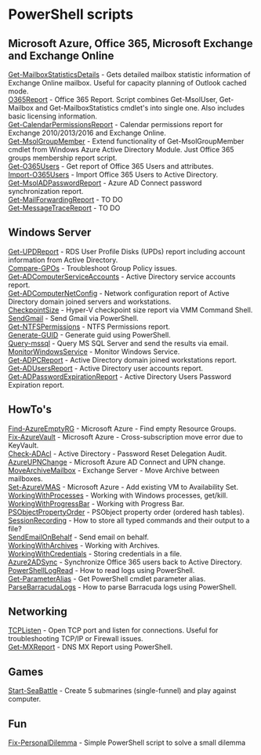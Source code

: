 # PowerShell scripts

## Microsoft Azure, Office 365, Microsoft Exchange and Exchange Online

[Get-MailboxStatisticsDetails](Scripts/Get-MailboxStatisticsDetails) - Gets detailed mailbox statistic information of Exchange Online mailbox. Useful for capacity planning of Outlook cached mode.  
[O365Report](Scripts/O365Report) - Office 365 Report. Script combines Get-MsolUser, Get-Mailbox and Get-MailboxStatistics cmdlet's into single one. Also includes basic licensing information.  
[Get-CalendarPermissionsReport](Scripts/Get-CalendarPermissionsReport) - Calendar permissions report for Exchange 2010/2013/2016 and Exchange Online.  
[Get-MsolGroupMember](Scripts/Get-MsolGroupMember) - Extend functionality of Get-MsolGroupMember cmdlet from Windows Azure Active Directory Module. Just Office 365 groups membership report script.  
[Get-O365Users](Scripts/Get-O365Users) - Get report of Office 365 Users and attributes.  
[Import-O365Users](Scripts/Import-O365Users) - Import Office 365 Users to Active Directory.  
[Get-MsolADPasswordReport](Scripts/Get-MsolADPasswordReport) - Azure AD Connect password synchronization report.  
[Get-MailForwardingReport](Scripts/Get-MailForwardingReport) - TO DO  
[Get-MessageTraceReport](Scripts/Get-MessageTraceReport) - TO DO

## Windows Server

[Get-UPDReport](Scripts/Get-UPDReport) - RDS User Profile Disks (UPDs) report including account information from Active Directory.  
[Compare-GPOs](Scripts/Compare-GPOs) - Troubleshoot Group Policy issues.  
[Get-ADComputerServiceAccounts](Scripts/Get-ADComputerServiceAccounts) - Active Directory service accounts report.  
[Get-ADComputerNetConfig](Scripts/Get-ADComputerNetConfig) - Network configuration report of Active Directory domain joined servers and workstations.  
[CheckpointSize](Scripts/CheckpointSize) - Hyper-V checkpoint size report via VMM Command Shell.  
[SendGmail](Scripts/SendGmail) - Send Gmail via PowerShell.  
[Get-NTFSPermissions](Scripts/Get-NTFSPermissions) - NTFS Permissions report.  
[Generate-GUID](Scripts/Generate-GUID) - Generate guid using PowerShell.  
[Query-mssql](Scripts/Query-mssql) - Query MS SQL Server and send the results via email.  
[MonitorWindowsService](Scripts/MonitorWindowsService) - Monitor Windows Service.  
[Get-ADPCReport](Scripts/Get-ADPCReport) - Active Directory domain joined workstations report.  
[Get-ADUsersReport](Scripts/Get-ADUsersReport) - Active Directory user accounts report.  
[Get-ADPasswordExpirationReport](Scripts/Get-ADPasswordExpirationReport) - Active Directory Users Password Expiration report.

## HowTo's

[Find-AzureEmptyRG](Scripts/Find-AzureEmptyRG) - Microsoft Azure - Find empty Resource Groups.  
[Fix-AzureVault](Scripts/Fix-AzureVault) - Microsoft Azure - Cross-subscription move error due to KeyVault.  
[Check-ADAcl](Scripts/Check-ADAcl) - Active Directory - Password Reset Delegation Audit.  
[AzureUPNChange](Scripts/AzureUPNChange) - Microsoft Azure AD Connect and UPN change.  
[MoveArchiveMailbox](Scripts/MoveArchiveMailbox) - Exchange Server - Move Archive between mailboxes.  
[Set-AzureVMAS](Scripts/Set-AzureVMAS) - Microsoft Azure - Add existing VM to Availability Set.  
[WorkingWithProcesses](Scripts/WorkingWithProcesses) - Working with Windows processes, get/kill.  
[WorkingWithProgressBar](Scripts/WorkingWithProgressBar) - Working with Progress Bar.  
[PSObjectPropertyOrder](Scripts/PSObjectPropertyOrder) - PSObject property order (ordered hash tables).  
[SessionRecording](Scripts/SessionRecording) - How to store all typed commands and their output to a file?  
[SendEmailOnBehalf](Scripts/SendEmailOnBehalf) - Send email on behalf.  
[WorkingWithArchives](Scripts/WorkingWithArchives) - Working with Archives.  
[WorkingWithCredentials](Scripts/WorkingWithCredentials) - Storing credentials in a file.  
[Azure2ADSync](Scripts/Azure2ADSync) - Synchronize Office 365 users back to Active Directory.  
[PowerShellLogRead](Scripts/PowerShellLogRead) - How to read logs using PowerShell.  
[Get-ParameterAlias](Scripts/Get-ParameterAlias) - Get PowerShell cmdlet parameter alias.  
[ParseBarracudaLogs](Scripts/ParseBarracudaLogs) - How to parse Barracuda logs using PowerShell.

## Networking

[TCPListen](Scripts/TCPListen) - Open TCP port and listen for connections. Useful for troubleshooting TCP/IP or Firewall issues.  
[Get-MXReport](Scripts/Get-MXReport) - DNS MX Report using PowerShell.

## Games

[Start-SeaBattle](Scripts/Start-SeaBattle) - Create 5 submarines (single-funnel) and play against computer.

## Fun

[Fix-PersonalDilemma](Scripts/Fix-PersonalDilemma) - Simple PowerShell script to solve a small dilemma